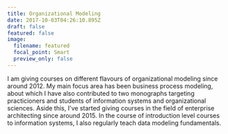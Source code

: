 ```yaml
---
title: Organizational Modeling
date: 2017-10-03T04:26:10.895Z
draft: false
featured: false
image:
  filename: featured
  focal_point: Smart
  preview_only: false
---
```

I am giving courses on different flavours of organizational modeling since around 2012. My main focus area has been business process modeling, about which I have also contributed to two monographs targeting practicioners and students of information systems and organizational sciences. Aside this, I've started giving courses in the field of enterprise architecting since around 2015. In the course of introduction level courses to information systems, I also regularly teach data modeling fundamentals.